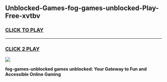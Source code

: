 
## Unblocked-Games-fog-games-unblocked-Play-Free-xvtbv
<h3>
<a href="https://premium76.site?title=fog-games-unblocked&ref=10A">CLICK TO PLAY</a></h3>
<hr>

<h3>
<a href="https://premium76.site?title=fog-games-unblocked&ref=10A">CLICK 2 PLAY</a>
  
</h3>

<a href="https://premium76.site?title=fog-games-unblocked&ref=10A"><img src="https://clearcache.store/games.png"></a>


**fog-games-unblocked games unblocked: Your Gateway to Fun and Accessible Online Gaming**
